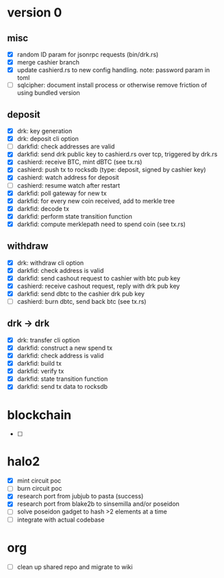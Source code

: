 # version 0

## misc

- [x] random ID param for jsonrpc requests (bin/drk.rs)
- [x] merge cashier branch
- [x] update cashierd.rs to new config handling. note: password param in toml
- [ ] sqlcipher: document install process or otherwise remove friction of using bundled version

## deposit

- [x] drk: key generation
- [x] drk: deposit cli option
- [ ] darkfid: check addresses are valid
- [x] darkfid: send drk public key to cashierd.rs over tcp, triggered by drk.rs
- [x] cashierd: receive BTC, mint dBTC (see tx.rs)
- [x] cashierd: push tx to rocksdb (type: deposit, signed by cashier key)
- [x] cashierd: watch address for deposit
- [ ] cashierd: resume watch after restart
- [x] darkfid: poll gateway for new tx
- [x] darkfid: for every new coin received, add to merkle tree
- [x] darkfid: decode tx
- [x] darkfid: perform state transition function
- [x] darkfid: compute merklepath need to spend coin (see tx.rs)

## withdraw

- [x] drk: withdraw cli option
- [x] darkfid: check address is valid
- [x] darkfid: send cashout request to cashier with btc pub key
- [x] cashierd: receive cashout request, reply with drk pub key
- [x] darkfid: send dbtc to the cashier drk pub key
- [ ] cashierd: burn dbtc, send back btc (see tx.rs)

## drk -> drk

- [x] drk: transfer cli option
- [x] darkfid: construct a new spend tx
- [x] darkfid: check address is valid
- [x] darkfid: build tx
- [x] darkfid: verify tx
- [x] darkfid: state transition function
- [x] darkfid: send tx data to rocksdb

# blockchain

- [ ]

# halo2

- [x] mint circuit poc
- [ ] burn circuit poc
- [x] research port from jubjub to pasta (success)
- [x] research port from blake2b to sinsemilla and/or poseidon
- [ ] solve poseidon gadget to hash >2 elements at a time
- [ ] integrate with actual codebase

# org

- [ ] clean up shared repo and migrate to wiki
